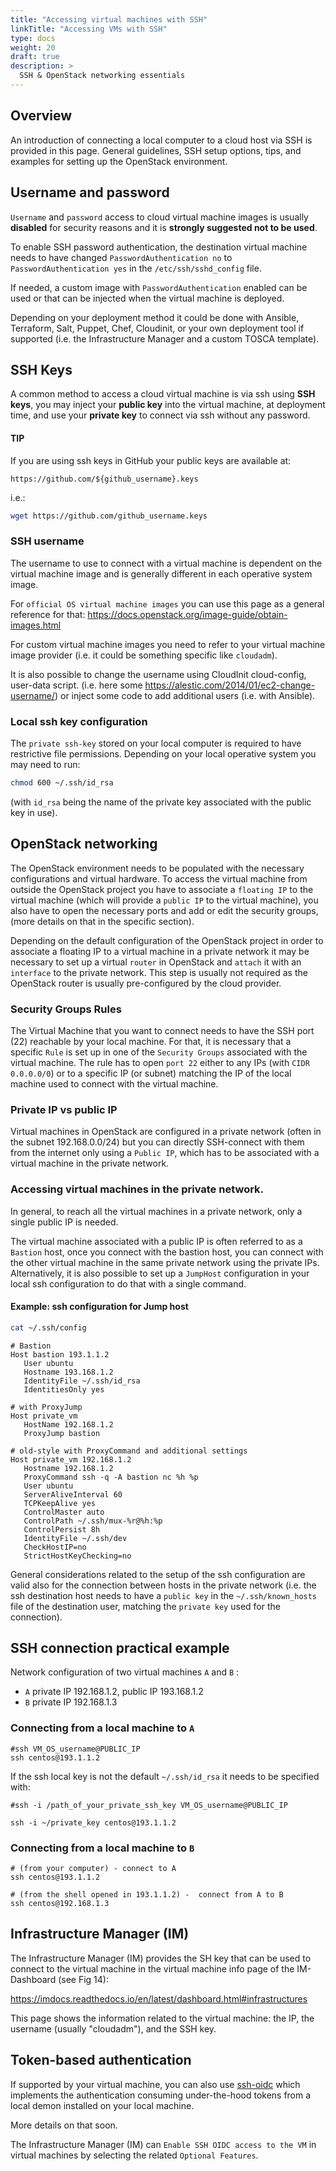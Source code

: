 ```yaml
---
title: "Accessing virtual machines with SSH"
linkTitle: "Accessing VMs with SSH"
type: docs
weight: 20
draft: true
description: >
  SSH & OpenStack networking essentials
---
```


## Overview

An introduction of connecting a local computer to a cloud host via SSH is provided in this page.
General guidelines, SSH setup options, tips, and examples for setting up the OpenStack environment.

## Username and password

`Username` and `password` access to cloud virtual machine images is usually **disabled** for security reasons and it is **strongly suggested not to be used**.

To enable SSH password authentication, the destination virtual machine needs to have changed `PasswordAuthentication no` to `PasswordAuthentication yes`
in the `/etc/ssh/sshd_config` file.

If needed, a custom image with `PasswordAuthentication` enabled can be used or that can be injected when the virtual machine is deployed.

Depending on your deployment method it could be done with Ansible, Terraform, Salt, Puppet, Chef, Cloudinit, or your own deployment tool if supported (i.e. the Infrastructure Manager and a custom TOSCA template).

## SSH Keys

A common method to access a cloud virtual machine is via ssh using **SSH keys**, you may inject your **public key** into the virtual machine, at deployment time, and use your **private key** to connect via ssh without any password.

#### TIP

If you are using ssh keys in GitHub your public keys are available at:

    https://github.com/${github_username}.keys

i.e.:

```sh
wget https://github.com/github_username.keys
```

### SSH username

The username to use to connect with a virtual machine is dependent on the virtual machine image and is generally different in each operative system image.

For `official OS virtual machine images` you can use this page as a general reference for that:
https://docs.openstack.org/image-guide/obtain-images.html

For custom virtual machine images you need to refer to your virtual machine image provider (i.e. it could be something specific like `cloudadm`).

It is also possible to change the username using CloudInit cloud-config, user-data script.
(i.e. here some https://alestic.com/2014/01/ec2-change-username/) or inject some code to add additional users (i.e. with Ansible).

### Local ssh key configuration

The `private ssh-key` stored on your local computer is required to have restrictive file permissions. Depending on your local operative system you may need to run:

```sh
chmod 600 ~/.ssh/id_rsa
```

(with `id_rsa` being the name of the private key associated with the public key in use).

## OpenStack networking

The OpenStack environment needs to be populated with the necessary configurations and virtual hardware.
To access the virtual machine from outside the OpenStack project you have to associate a `floating IP` to the virtual machine (which will provide a `public IP` to the virtual machine), you also have to open the necessary ports and add or edit the security groups, (more details on that in the specific section).

Depending on the default configuration of the OpenStack project in order to associate a floating IP to a virtual machine in a private network it may be necessary to set up a virtual `router` in OpenStack and `attach` it with an `interface` to the private network. This step is usually not required as the OpenStack router is usually pre-configured by the cloud provider.

### Security Groups Rules

The Virtual Machine that you want to connect needs to have the SSH port (22) reachable by your local machine.
For that, it is necessary that a specific `Rule` is set up in one of the `Security Groups` associated with the virtual machine.
The rule has to open `port 22` either to any IPs (with `CIDR 0.0.0.0/0`) or to a specific IP (or subnet) matching the IP of the local machine used to connect with the virtual machine.

### Private IP vs public IP

Virtual machines in OpenStack are configured in a private network (often in the subnet 192.168.0.0/24) but you can directly SSH-connect with them from the internet only using a `Public IP`, which has to be associated with a virtual machine in the private network.

### Accessing virtual machines in the private network.

In general, to reach all the virtual machines in a private network, only a single public IP is needed.

The virtual machine associated with a public IP is often referred to as a `Bastion` host, once you connect with the bastion host, you can connect with the other virtual machine in the same private network using the private IPs.
Alternatively, it is also possible to set up a `JumpHost` configuration in your local ssh configuration to do that with a single command.

#### Example: ssh configuration for Jump host

```sh
cat ~/.ssh/config
```

```
# Bastion
Host bastion 193.1.1.2
   User ubuntu
   Hostname 193.168.1.2
   IdentityFile ~/.ssh/id_rsa
   IdentitiesOnly yes

# with ProxyJump
Host private_vm
   HostName 192.168.1.2
   ProxyJump bastion

# old-style with ProxyCommand and additional settings
Host private_vm 192.168.1.2
   Hostname 192.168.1.2
   ProxyCommand ssh -q -A bastion nc %h %p
   User ubuntu
   ServerAliveInterval 60
   TCPKeepAlive yes
   ControlMaster auto
   ControlPath ~/.ssh/mux-%r@%h:%p
   ControlPersist 8h
   IdentityFile ~/.ssh/dev
   CheckHostIP=no
   StrictHostKeyChecking=no
```

General considerations related to the setup of the ssh configuration are valid also for the connection between hosts in the private network (i.e. the ssh destination host needs to have a `public key` in the `~/.ssh/known_hosts` file of the destination user, matching the `private key` used for the connection).

## SSH connection practical example

Network configuration of two virtual machines `A` and `B` :

- `A` private IP 192.168.1.2, public IP 193.168.1.2
- `B` private IP 192.168.1.3

### Connecting from a local machine to `A`

```
#ssh VM_OS_username@PUBLIC_IP
ssh centos@193.1.1.2
```

If the ssh local key is not the default `~/.ssh/id_rsa` it needs to be specified with:

```
#ssh -i /path_of_your_private_ssh_key VM_OS_username@PUBLIC_IP

ssh -i ~/private_key centos@193.1.1.2
```

### Connecting from a local machine to `B`

```
# (from your computer) - connect to A
ssh centos@193.1.1.2

# (from the shell opened in 193.1.1.2) -  connect from A to B
ssh centos@192.168.1.3
```

## Infrastructure Manager (IM)

The Infrastructure Manager (IM) provides the SH key that can be used to connect to the virtual machine in the virtual machine info page of the IM-Dashboard (see Fig 14):

https://imdocs.readthedocs.io/en/latest/dashboard.html#infrastructures

This page shows the information related to the virtual machine: the IP, the username (usually "cloudadm"), and the SSH key.

## Token-based authentication

If supported by your virtual machine, you can also use [ssh-oidc](https://github.com/EOSC-synergy/ssh-oidc) which implements the authentication consuming under-the-hood tokens from a local demon installed on your local machine.

More details on that soon.

The Infrastructure Manager (IM) can `Enable SSH OIDC access to the VM` in virtual machines by selecting the related `Optional Features`.


